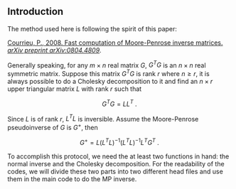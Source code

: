 ## Introduction

The method used here is following the spirit of this paper:

[Courrieu, P., 2008. Fast computation of Moore-Penrose inverse matrices. *arXiv preprint arXiv:0804.4809*](https://arxiv.org/abs/0804.4809).

Generally speaking, for any $m \times n$ real matrix $G$, $G^{T}G$ is an $n \times n$ real symmetric matrix. Suppose this matrix $G^{T}G$ is rank $r$ where $n \geqslant r$, it is always possible to do a Cholesky decomposition to it and find an $n \times r$ upper triangular matrix $L$ with rank $r$ such that

$$
G^{T}G = LL^{T}\ .
$$

Since $L$ is of rank $r$, $L^{T}L$ is inversible. Assume the Moore-Penrose pseudoinverse of $G$ is $G^{+}$, then

$$
G^{+} = L (L^{T}L)^{-1} (L^{T}L)^{-1} L^{T} G^{T}\ .
$$

 To accomplish this protocol, we need the at least two functions in hand: the normal inverse and the Cholesky decomposition. For the readability of the codes, we will divide these two parts into two different head files and use them in the main code to do the MP inverse.

 

